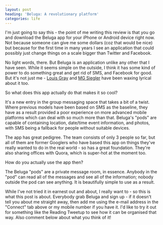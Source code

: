 ```yaml
---
layout: post
heading: 'Beluga: A revolutionary platform'
categories: life
---
```


I'm just going to say this - the point of me writing this review is that you go and download the Beluga app for your iPhone or Android device right now. Not because someone can give me some dollars (coz that would be nice) but because for the first time in many years I see an application that could possibly just change things on a scale bigger than Twitter and Facebook.

No light words, there. But Beluga is an application unlike any other that I have seen. While it seems simple on the outside, I think it has some kind of power to do something great and get rid of SMS, and Facebook for good. But it's not just me - [Louis Gray](http://blog.louisgray.com/2010/12/ex-googlers-launch-beluga-for-mobile.html) and [MG Siegler](http://techcrunch.com/2010/12/23/beluga/) have been waxing lyrical about it too.

So what does this app actually do that makes it so cool?

It's a new entry in the group messaging space that takes a bit of a twist. Where previous models have been based on SMS as the baseline, they have as a result provided a poor experience on more advanced mobile platforms which can deal with so much more than that. Beluga's "pods" are capable of containing location, date/time event information, and photos, with SMS being a fallback for people without suitable devices.

The app has great pedigree. The team consists of only 3 people so far, but all of them are former Googlers who have based this app on things they've really wanted to do in the real world - so has a great foundation. They're also sharing offices with Quora, which is super-hot at the moment too.

How do you actually use the app then?

The Beluga "pods" are a private message room, in essence. Anybody in the "pod" can read all of the messages and see all of the information; nobody outside the pod can see anything. It is beautifully simple to use as a result.

While I've not tried it in earnest out and about, I really want to - so this is what this post is about. Everybody grab Beluga and sign up - if it doesn't tell you about me straight away, then add me using the e-mail address in the "Connect" tab above or my mobile number if you have it. I'd like to try it out for something like the Reading Tweetup to see how it can be organised that way. Also comment below about what you think of it!